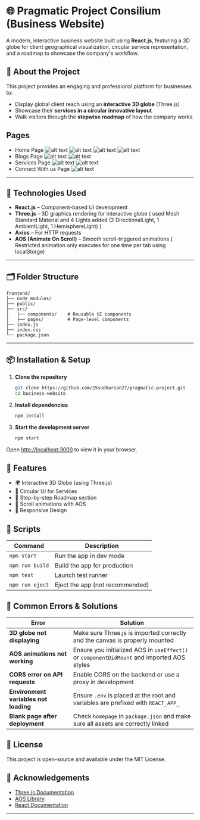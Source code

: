 # 🌐 Pragmatic Project Consilium (Business Website)

A modern, interactive business website built using **React.js**, featuring a 3D globe for client geographical visualization, circular service representation, and a roadmap to showcase the company's workflow.

## 📌 About the Project

This project provides an engaging and professional platform for businesses to:
- Display global client reach using an **interactive 3D globe** (Three.js)
- Showcase their **services in a circular innovative layout**
- Walk visitors through the **stepwise roadmap** of how the company works

## Pages

- Home Page
![alt text](image.png)
![alt text](image-1.png)
![alt text](image-2.png)
![alt text](image-3.png)
- Blogs Page
![alt text](image-4.png)
![alt text](image-5.png)
- Services Page
![alt text](image-6.png)
![alt text](image-7.png)
- Connect With us Page
![alt text](image-8.png)

---

## 🚀 Technologies Used

- **React.js** – Component-based UI development
- **Three.js** – 3D graphics rendering for interactive globe ( used Mesh Standard Material and 4 Lights added (2 DirectionalLight, 1 AmbientLight, 1 HemisphereLight) )
- **Axios** – For HTTP requests
- **AOS (Animate On Scroll)** – Smooth scroll-triggered animations ( Restricted animation only executes for one time per tab using localStorge)

---

## 🗂️ Folder Structure

```
frontend/
├── node_modules/
├── public/
├── src/
│   ├── components/    # Reusable UI components
│   ├── pages/         # Page-level components
├── index.js
├── index.css
└── package.json
```

---

## 📦 Installation & Setup

1. **Clone the repository**
   ```bash
   git clone https://github.com/25sudharsan27/pragmatic-project.git
   cd business-website
   ```

2. **Install dependencies**
   ```bash
   npm install
   ```

3. **Start the development server**
   ```bash
   npm start
   ```

Open [http://localhost:3000](http://localhost:3000) to view it in your browser.

## 📸 Features

- 🌍 Interactive 3D Globe (using Three.js)
- 💠 Circular UI for Services
- 🧭 Step-by-step Roadmap section
- 🎨 Scroll animations with AOS
- 📱 Responsive Design

## 🧪 Scripts

| Command | Description |
|---------|-------------|
| `npm start` | Run the app in dev mode |
| `npm run build` | Build the app for production |
| `npm test` | Launch test runner |
| `npm run eject` | Eject the app (not recommended) |

## 🐛 Common Errors & Solutions

| Error | Solution |
|-------|----------|
| **3D globe not displaying** | Make sure Three.js is imported correctly and the canvas is properly mounted |
| **AOS animations not working** | Ensure you initialized AOS in `useEffect()` or `componentDidMount` and imported AOS styles |
| **CORS error on API requests** | Enable CORS on the backend or use a proxy in development |
| **Environment variables not loading** | Ensure `.env` is placed at the root and variables are prefixed with `REACT_APP_` |
| **Blank page after deployment** | Check `homepage` in `package.json` and make sure all assets are correctly linked |

## 📄 License

This project is open-source and available under the MIT License.

## 🤝 Acknowledgements

- [Three.js Documentation](https://threejs.org/docs/)
- [AOS Library](https://michalsnik.github.io/aos/)
- [React Documentation](https://reactjs.org/docs/)

---
